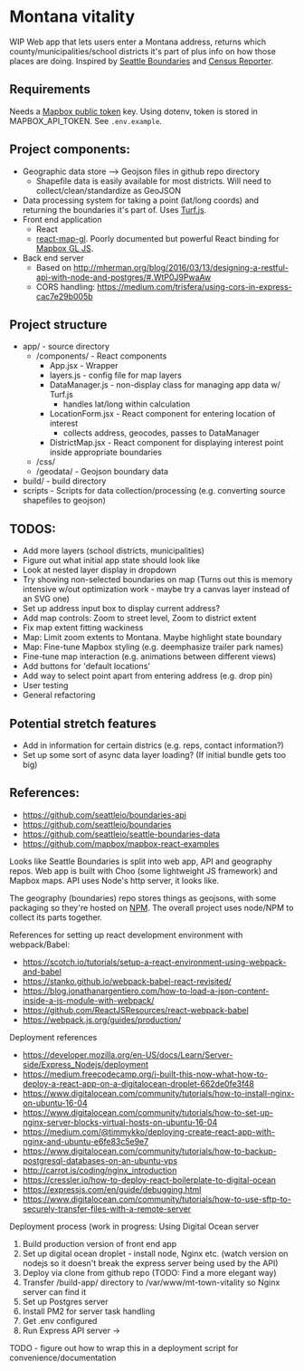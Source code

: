 # Montana vitality

WIP Web app that lets users enter a Montana address, returns which county/municipalities/school districts it's part of plus info on how those places are doing. Inspired by [Seattle Boundaries](https://github.com/seattleio/boundaries) and [Census Reporter](https://censusreporter.org/).

## Requirements

Needs a [Mapbox public token](https://www.mapbox.com/help/how-access-tokens-work/) key. Using dotenv,  token is stored in MAPBOX_API_TOKEN. See `.env.example`.

## Project components:

- Geographic data store --> Geojson files in github repo directory
    - Shapefile data is easily available for most districts. Will need to collect/clean/standardize as GeoJSON
- Data processing system for taking a point (lat/long coords) and returning the boundaries it's part of. Uses [Turf.js](https://github.com/Turfjs/turf).
- Front end application
    - React
    - [react-map-gl](https://github.com/uber/react-map-gl). Poorly documented but powerful React binding for [Mapbox GL JS](https://www.mapbox.com/mapbox-gl-js/api/).
- Back end server
    - Based on http://mherman.org/blog/2016/03/13/designing-a-restful-api-with-node-and-postgres/#.WtP0J9PwaAw
    - CORS handling: https://medium.com/trisfera/using-cors-in-express-cac7e29b005b

## Project structure

- app/ - source directory
    - /components/ - React components
        - App.jsx - Wrapper
        - layers.js - config file for map layers
        - DataManager.js - non-display class for managing app data w/ Turf.js
            - handles lat/long within calculation
        - LocationForm.jsx - React component for entering location of interest
            - collects address, geocodes, passes to DataManager
        - DistrictMap.jsx - React component for displaying interest point inside appropriate boundaries
    - /css/
    - /geodata/ - Geojson boundary data
- build/ - build directory
- scripts - Scripts for data collection/processing (e.g. converting source shapefiles to geojson)


## TODOS:

- Add more layers (school districts, municipalities)
- Figure out what initial app state should look like
- Look at nested layer display in dropdown
- Try showing non-selected boundaries on map (Turns out this is memory intensive w/out optimization work - maybe try a canvas layer instead of an SVG one)
- Set up address input box to display current address?
- Add map controls: Zoom to street level, Zoom to district extent
- Fix map extent fitting wackiness
- Map: Limit zoom extents to Montana. Maybe highlight state boundary
- Map: Fine-tune Mapbox styling (e.g. deemphasize trailer park names)
- Fine-tune map interaction (e.g. animations between different views)
- Add buttons for 'default locations'
- Add way to select point apart from entering address (e.g. drop pin)
- User testing
- General refactoring

## Potential stretch features

- Add in information for certain districs (e.g. reps, contact information?)
- Set up some sort of async data layer loading? (If initial bundle gets too big)


## References:
- https://github.com/seattleio/boundaries-api
- https://github.com/seattleio/boundaries
- https://github.com/seattleio/seattle-boundaries-data
- https://github.com/mapbox/mapbox-react-examples

Looks like Seattle Boundaries is split into web app, API and geography repos. Web app is built with Choo (some lightweight JS framework) and Mapbox maps. API uses Node's http server, it looks like.

The geography (boundaries) repo stores things as geojsons, with some packaging so they're hosted on [NPM](https://www.npmjs.com/package/seattle-boundaries). The overall project uses node/NPM to collect its parts together.

References for setting up react development environment with webpack/Babel:
- https://scotch.io/tutorials/setup-a-react-environment-using-webpack-and-babel
- https://stanko.github.io/webpack-babel-react-revisited/
- https://blog.jonathanargentiero.com/how-to-load-a-json-content-inside-a-js-module-with-webpack/
- https://github.com/ReactJSResources/react-webpack-babel
- https://webpack.js.org/guides/production/

Deployment references
- https://developer.mozilla.org/en-US/docs/Learn/Server-side/Express_Nodejs/deployment
- https://medium.freecodecamp.org/i-built-this-now-what-how-to-deploy-a-react-app-on-a-digitalocean-droplet-662de0fe3f48
- https://www.digitalocean.com/community/tutorials/how-to-install-nginx-on-ubuntu-16-04
- https://www.digitalocean.com/community/tutorials/how-to-set-up-nginx-server-blocks-virtual-hosts-on-ubuntu-16-04
- https://medium.com/@timmykko/deploying-create-react-app-with-nginx-and-ubuntu-e6fe83c5e9e7
- https://www.digitalocean.com/community/tutorials/how-to-backup-postgresql-databases-on-an-ubuntu-vps
- http://carrot.is/coding/nginx_introduction
- https://cressler.io/how-to-deploy-react-boilerplate-to-digital-ocean
- https://expressjs.com/en/guide/debugging.html
- https://www.digitalocean.com/community/tutorials/how-to-use-sftp-to-securely-transfer-files-with-a-remote-server

Deployment process (work in progress:
Using Digital Ocean server
1. Build production version of front end app
2. Set up digital ocean droplet - install node, Nginx etc. (watch version on nodejs so it doesn't break the express server being used by the API)
3. Deploy via clone from github repo (TODO: Find a more elegant way)
4. Transfer /build-app/ directory to /var/www/mt-town-vitality so Nginx server can find it
4. Set up Postgres server
4. Install PM2 for server task handling
5. Get .env configured
6. Run Express API server ->


TODO - figure out how to wrap this in a deployment script for convenience/documentation
